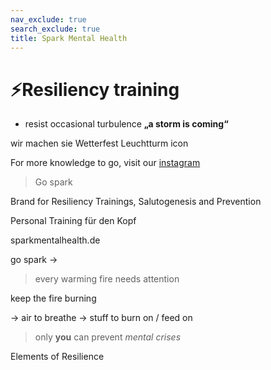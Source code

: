 ```yaml
---
nav_exclude: true
search_exclude: true
title: Spark Mental Health
---
```


# ⚡️Resiliency training
- resist occasional turbulence
**„a storm is coming“**

wir machen sie Wetterfest
Leuchtturm icon

For more knowledge to go, visit our [instagram](http://instagram.com/maiahealthDE)


> Go spark

Brand for Resiliency Trainings, Salutogenesis and Prevention

Personal Training für den Kopf

sparkmentalhealth.de

go spark →

> every warming fire needs attention

keep the fire burning

→ air to breathe
→ stuff to burn on / feed on

> only **you** can prevent _mental crises_

Elements of Resilience